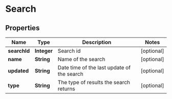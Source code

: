 
# Search

## Properties
Name | Type | Description | Notes
------------ | ------------- | ------------- | -------------
**searchId** | **Integer** | Search id |  [optional]
**name** | **String** | Name of the search |  [optional]
**updated** | **String** | Date time of the last update of the search |  [optional]
**type** | **String** | The type of results the search returns |  [optional]



